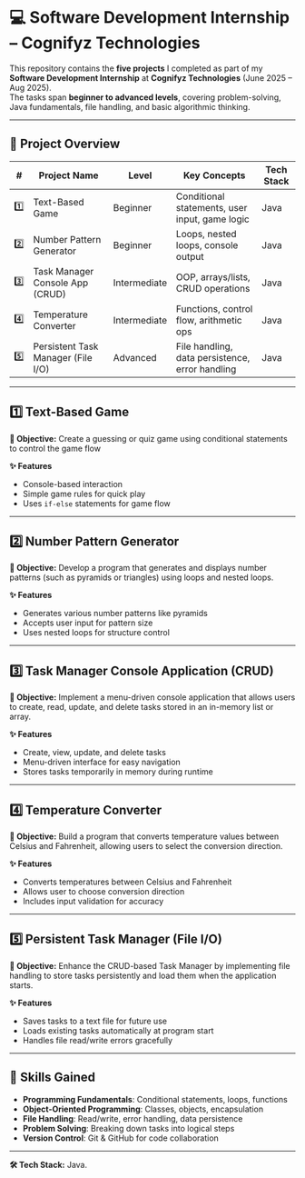 # 💻 Software Development Internship – Cognifyz Technologies

This repository contains the **five projects** I completed as part of my **Software Development Internship** at **Cognifyz Technologies** (June 2025 – Aug 2025).  
The tasks span **beginner to advanced levels**, covering problem-solving, Java fundamentals, file handling, and basic algorithmic thinking.

---

## 📂 Project Overview

| #  | Project Name | Level | Key Concepts | Tech Stack |
|----|--------------|-------|--------------|------------|
| 1️⃣ | Text-Based Game | Beginner | Conditional statements, user input, game logic | Java |
| 2️⃣ | Number Pattern Generator | Beginner | Loops, nested loops, console output | Java |
| 3️⃣ | Task Manager Console App (CRUD) | Intermediate | OOP, arrays/lists, CRUD operations | Java |
| 4️⃣ | Temperature Converter | Intermediate | Functions, control flow, arithmetic ops | Java |
| 5️⃣ | Persistent Task Manager (File I/O) | Advanced | File handling, data persistence, error handling | Java |

---

## 1️⃣ Text-Based Game

**🎯 Objective:** Create a guessing or quiz game using conditional statements to control the game flow

**✨ Features**
- Console-based interaction  
- Simple game rules for quick play  
- Uses `if-else` statements for game flow  

---

## 2️⃣ Number Pattern Generator

**🎯 Objective:** Develop a program that generates and displays number patterns (such as pyramids or triangles) using loops and nested loops.  

**✨ Features**
- Generates various number patterns like pyramids
- Accepts user input for pattern size  
- Uses nested loops for structure control  

---

## 3️⃣ Task Manager Console Application (CRUD)

**🎯 Objective:** Implement a menu-driven console application that allows users to create, read, update, and delete tasks stored in an in-memory list or array.  

**✨ Features**
- Create, view, update, and delete tasks  
- Menu-driven interface for easy navigation  
- Stores tasks temporarily in memory during runtime  

---

## 4️⃣ Temperature Converter

**🎯 Objective:** Build a program that converts temperature values between Celsius and Fahrenheit, allowing users to select the conversion direction.  

**✨ Features**
- Converts temperatures between Celsius and Fahrenheit  
- Allows user to choose conversion direction  
- Includes input validation for accuracy  

---

## 5️⃣ Persistent Task Manager (File I/O)

**🎯 Objective:** Enhance the CRUD-based Task Manager by implementing file handling to store tasks persistently and load them when the application starts.  

**✨ Features**
- Saves tasks to a text file for future use  
- Loads existing tasks automatically at program start  
- Handles file read/write errors gracefully  

---

## 🧠 Skills Gained
- **Programming Fundamentals**: Conditional statements, loops, functions  
- **Object-Oriented Programming**: Classes, objects, encapsulation  
- **File Handling**: Read/write, error handling, data persistence  
- **Problem Solving**: Breaking down tasks into logical steps  
- **Version Control**: Git & GitHub for code collaboration  

---

**🛠 Tech Stack:** Java.
